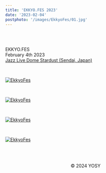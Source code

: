 ```yaml
---
title: 'EKKYO.FES 2023'
date: '2023-02-04'
postphoto: '/images/EkkyoFes/01.jpg'
---
```

<br>
<br>

EKKYO.FES<br>
February 4th 2023<br>
[Jazz Live Dome Stardust (Sendai, Japan)](https://maps.app.goo.gl/knpCvkfb2fJ7TCFK9)<br>

<br>

[![EkkyoFes](/images/EkkyoFes/01.jpg)](https://www.instagram.com/pokaryosy/) <br>

<br>

[![EkkyoFes](/images/EkkyoFes/02.png)](https://www.instagram.com/pokaryosy/) <br>

<br>

[![EkkyoFes](/images/EkkyoFes/03.jpg)](https://www.instagram.com/pokaryosy/) <br>

<br>

[![EkkyoFes](/images/EkkyoFes/04.png)](https://www.instagram.com/pokaryosy/) <br>

<br>


<br>
<br>
<!--
#h1
##h2
###h3
####h4
#####h5
######h6
- brabra is list
**bold text**
_Italic_ or *Italic*
-->

<center>
© 2024 YOSY
</center>
<br>